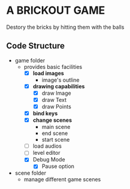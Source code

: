 # A BRICKOUT GAME

Destory the bricks by hitting them with the balls

## Code Structure

-   game folder
    -   provides basic facilities
        -   [x] **load images**
            -   image's outline
        -   [x] **drawing capabilities**
            -   [x] draw Image
            -   [x] draw Text
            -   [x] draw Points
        -   [x] **bind keys**
        -   [x] **change scenes**
            -   main scene
            -   end scene
            -   start scene
        -   [ ] load audios
        -   [ ] level editor
        -   [x] Debug Mode
            -   [x] Pause option
-   scene folder
    -   manage different game scenes
